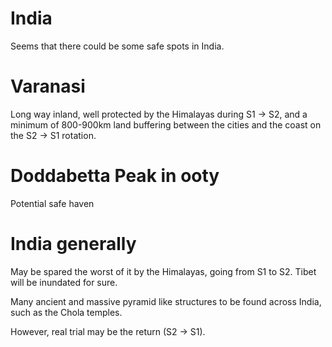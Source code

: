 # India

Seems that there could be some safe spots in India.

# Varanasi

Long way inland, well protected by the Himalayas during S1 -> S2, and a minimum of 800-900km land buffering between the cities and the coast on the S2 -> S1 rotation.

# Doddabetta Peak in ooty

Potential safe haven

# India generally

May be spared the worst of it by the Himalayas, going from S1 to S2. Tibet will be inundated for sure.

Many ancient and massive pyramid like structures to be found across India, such as the Chola temples.

However, real trial may be the return (S2 -> S1).
